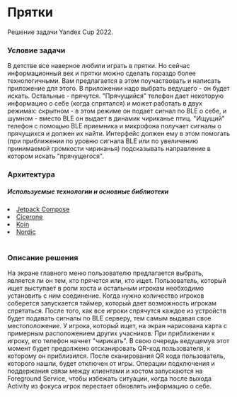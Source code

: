 # Прятки
Решение задачи Yandex Cup 2022.
<br>
<h3>Условие задачи</h3>
В детстве все наверное любили играть в прятки. Но сейчас информационный век и прятки можно сделать гораздо более технологичными. Вам предлагается в этом поучаствовать и написать приложение для этого. В приложении надо выбрать ведущего - он будет искать. Остальные - прячутся. "Прячущийся" телефон дает некоторую информацию о себе (когда спрятался) и может работать в двух режимах: скрытном - в этом режиме он подает сигнал по BLE о себе, и шумном - вместо BLE он выдает в динамик чириканье птиц. "Ищущий" телефон с помощью BLE приемника и микрофона получает сигналы о прячущихся и должен их найти. Интерфейс должен ему в этом помогать (при приближении по уровню сигнала BLE или по увеличению принимаемой громкости чириканья) подсказывать направление в котором искать "прячущегося".
<br>
<h3>Архитектура</h3>
<h5>Используемые технологии и основные библиотеки</h5>
<li><a href="https://developer.android.com/jetpack/compose">Jetpack Compose</a></li>
<li><a href="https://github.com/terrakok/Cicerone">Cicerone</a></li>
<li><a href="https://insert-koin.io/">Koin</a></li>
<li><a href="https://github.com/NordicSemiconductor/Android-BLE-Library">Nordic</a></li>
<br>
<h3>Описание решения</h3>
На экране главного меню пользователю предлагается выбрать, является ли он тем, кто прячется или, кто ищет. Пользователь, который ищет выступает в роли хоста и остальным игрокам необходимо установить с ним соединение. Когда нужно количество игроков соберется запускается таймер, который дает возможность игрокам спрятаться. После того, как все игроки спрячутся каждое из устройств будет подавать сигналы по BLE серверу, тем самым выдавая свое местоположение. У игрока, который ищет, на экран нарисована карта с примерным расположением других учасников. При приближении к игроку, его телефон начнет "чирикать". В свою очередь ведущемув этот момент будет предолжено отсканировать QR-код пользователя, к которому он приблизился. После сканирования QR кода пользователь, которого нашли, будет отключен от игры.
Операции подключения и поддержания связи между клиентами и хостом запускаются на Foreground Service, чтобы избежать ситуации, когда после выхода Activity из фокуса игрок перестает обновлять информацию о себе.

